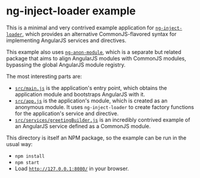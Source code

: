 # ng-inject-loader example

This is a minimal and very contrived example application for [`ng-inject-loader`](https://www.npmjs.com/package/ng-inject-loader),
which provides an alternative CommonJS-flavored syntax for implementing AngularJS services and directives.

This example also uses [`ng-anon-module`](https://www.npmjs.com/package/ng-anon-module), which is a separate but related
package that aims to align AngularJS modules with CommonJS modules, bypassing the global AngularJS module registry.

The most interesting parts are:

* [`src/main.js`](https://github.com/apparentlymart/ng-inject-loader/blob/master/example/src/main.js) is the application's entry point, which obtains the application module and bootstraps
  AngularJS with it.
* [`src/app.js`](https://github.com/apparentlymart/ng-inject-loader/blob/master/example/src/app.js) is the application's module, which is created as an anonymous module. It uses `ng-inject-loader`
  to create factory functions for the application's service and directive.
* [`src/services/greetingBuilder.js`](https://github.com/apparentlymart/ng-inject-loader/blob/master/example/src/services/greetingBuilder.js) is an incredibly contrived example of an AngularJS service
  defined as a CommonJS module.

This directory is itself an NPM package, so the example can be run in the usual way:

* `npm install`
* `npm start`
* Load [`http://127.0.0.1:8080/`](http://127.0.0.1:8080/) in your browser.

